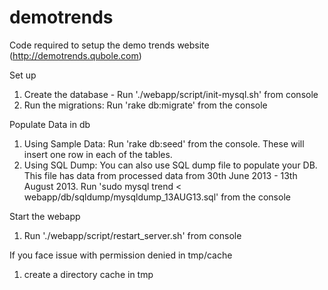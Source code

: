 demotrends
==========

Code required to setup the demo trends website (http://demotrends.qubole.com)

Set up 
 1) Create the database - Run './webapp/script/init-mysql.sh' from console
 2) Run the migrations:  Run 'rake db:migrate' from the console
 
Populate Data in db 
1) Using Sample Data: Run 'rake db:seed' from the console. These will insert one row in each of the tables. 
2) Using SQL Dump: You can also use SQL dump file to populate your DB. This file has data from processed data from 30th June 2013 - 13th August 2013.
                   Run 'sudo mysql trend < webapp/db/sqldump/mysqldump_13AUG13.sql' from the console

Start the webapp
 1) Run './webapp/script/restart_server.sh' from console


If you face issue with permission denied in tmp/cache
 1) create a directory cache in tmp 
 